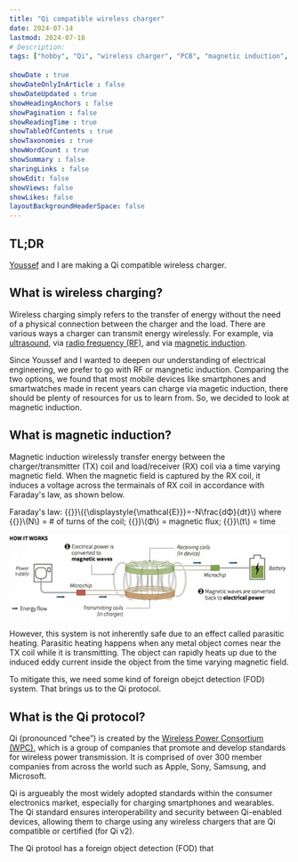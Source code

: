 ```yaml
---
title: "Qi compatible wireless charger"
date: 2024-07-14
lastmod: 2024-07-18
# Description: 
tags: ["hobby", "Qi", "wireless charger", "PCB", "magnetic induction", "Altium Designer"]

showDate : true
showDateOnlyInArticle : false
showDateUpdated : true
showHeadingAnchors : false
showPagination : false
showReadingTime : true
showTableOfContents : true
showTaxonomies : true 
showWordCount : true
showSummary : false
sharingLinks : false
showEdit: false
showViews: false
showLikes: false
layoutBackgroundHeaderSpace: false
---
```


## TL;DR
[Youssef](https://linkedin.com/in/youssef-chaabani) and I are making a Qi compatible wireless charger. 

## What is wireless charging?
Wireless charging simply refers to the transfer of energy without the need of a physical connection between the charger and the load. There are various ways a charger can transmit energy wirelessly. For example, via [ultrasound](https://phys.org/news/2024-05-ultrasound-wireless-implantable-biomedical-devices.html), via [radio frequency (RF)](https://airfuel.org/airfuel-rf/), and via [magnetic induction](https://www.wirelesspowerconsortium.com/standards/qi-wireless-charging/).

Since Youssef and I wanted to deepen our understanding of electrical engineering, we prefer to go with RF or mangnetic induction. Comparing the two options, we found that most mobile devices like smartphones and smartwatches made in recent years can charge via magetic induction, there should be plenty of resources for us to learn from. So, we decided to look at magnetic induction. 

## What is magnetic induction?
Magnetic induction wirelessly transfer energy between the charger/transmitter (TX) coil and load/receiver (RX) coil via a time varying magnetic field. When the magnetic field is captured by the RX coil, it induces a voltage across the termainals of RX coil in accordance with Faraday's law, as shown below. 

Faraday's law: {{<katex>}}\\({\displaystyle{\mathcal{E}}}=-N\frac{dΦ}{dt}\\) where {{<katex>}}\\(N\\) = # of turns of the coil; {{<katex>}}\\(Φ\\) = magnetic flux; {{<katex>}}\\(t\\) = time

![](images/how-it-works.png "Credit: [Thomson Reuters](https://blogs.thomsonreuters.com/answerson/wp-content/uploads/sites/3/2016/06/pdfnews-e1410790372461.jpg)")

However, this system is not inherently safe due to an effect called parasitic heating. Parasitic heating happens when any metal object comes near the TX coil while it is transmitting. The object can rapidly heats up due to the induced eddy current inside the object from the time varying magnetic field. 

To mitigate this, we need some kind of foreign obejct detection (FOD) system. That brings us to the Qi protocol. 


## What is the Qi protocol?
Qi (pronounced “chee”) is created by the [Wireless Power Consortium (WPC)](https://www.wirelesspowerconsortium.com), which is a group of companies that promote and develop standards for wireless power transmission. It is comprised of over 300 member companies from across the world such as Apple, Sony, Samsung, and Microsoft. 

Qi is argueably the most widely adopted standards within the consumer electronics market, especially for charging smartphones and wearables. The Qi standard ensures interoperability and security between Qi-enabled devices, allowing them to charge using any wireless chargers that are Qi compatible or certified (for Qi v2).

The Qi protool has a foreign object detection (FOD) that 




